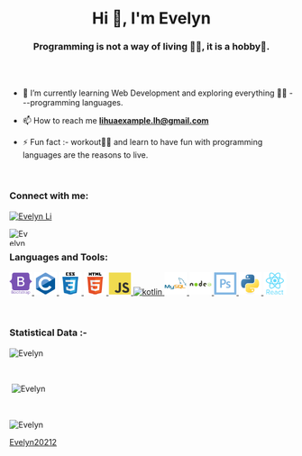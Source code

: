 
<h1 align="center">Hi 👋, I'm Evelyn</h1>
<h3 align="center">Programming is not a way of living 🤹‍♀️, it is a hobby🌟.</h3>

<br>

<br>



- 🌱 I’m currently learning Web Development and exploring everything 🤸‍♀️ ---programming languages.

- 📫 How to reach me **lihuaexample.lh@gmail.com**

- ⚡ Fun fact :- workout🧟‍♀️ and learn to have fun with programming languages are the reasons to live.

<br>

<h3 align="left">Connect with me:</h3>
<p align="left">
  <a href="https://www.linkedin.com/in/evelyn-li-10513a117/" target="blank"><img align="center"
      src="https://raw.githubusercontent.com/rahuldkjain/github-profile-readme-generator/master/src/images/icons/Social/linked-in-alt.svg"
      alt="Evelyn Li" height="30" width="40" /></a>
  
  <a href="https://www.instagram.com/lihuaexample.lh/" target="blank"><img align="left"
      src="https://raw.githubusercontent.com/rahuldkjain/github-profile-readme-generator/master/src/images/icons/Social/instagram.svg"
      alt="Evelyn Li" height="30" width="40" /></a> </p>

<br>

<h3 align="left">Languages and Tools:</h3>
<p align="left"><a href="https://getbootstrap.com" target="_blank" rel="noreferrer">
    <img src="https://raw.githubusercontent.com/devicons/devicon/master/icons/bootstrap/bootstrap-plain-wordmark.svg"
      alt="bootstrap" width="40" height="40" /> </a> <a href="https://www.cprogramming.com/" target="_blank"
    rel="noreferrer"> <img src="https://raw.githubusercontent.com/devicons/devicon/master/icons/c/c-original.svg"
      alt="c" width="40" height="40" /> </a><a href="https://www.w3schools.com/css/" target="_blank"
    rel="noreferrer"> <img
      src="https://raw.githubusercontent.com/devicons/devicon/master/icons/css3/css3-original-wordmark.svg" alt="css3"
      width="40" height="40" /> </a> <a href="https://www.w3.org/html/" target="_blank" rel="noreferrer"> <img
      src="https://raw.githubusercontent.com/devicons/devicon/master/icons/html5/html5-original-wordmark.svg"
      alt="html5" width="40" height="40" /> </a> <a href="https://developer.mozilla.org/en-US/docs/Web/JavaScript" target="_blank"
    rel="noreferrer"> <img
      src="https://raw.githubusercontent.com/devicons/devicon/master/icons/javascript/javascript-original.svg"
      alt="javascript" width="40" height="40" /> </a> <a href="https://kotlinlang.org" target="_blank" rel="noreferrer">
    <img src="https://www.vectorlogo.zone/logos/kotlinlang/kotlinlang-icon.svg" alt="kotlin" width="40" height="40" />
  </a> <a href="https://www.mysql.com/" target="_blank" rel="noreferrer"> <img
      src="https://raw.githubusercontent.com/devicons/devicon/master/icons/mysql/mysql-original-wordmark.svg"
      alt="mysql" width="40" height="40" /> </a> </a> <a href="https://nodejs.org" target="_blank" rel="noreferrer"> <img
      src="https://raw.githubusercontent.com/devicons/devicon/master/icons/nodejs/nodejs-original-wordmark.svg"
      alt="nodejs" width="40" height="40" /> </a>
      <a href="https://www.photoshop.com/en" target="_blank"
    rel="noreferrer"> <img
      src="https://raw.githubusercontent.com/devicons/devicon/master/icons/photoshop/photoshop-line.svg" alt="photoshop"
      width="40" height="40" /> </a> <a href="https://www.python.org" target="_blank" rel="noreferrer"> <img
      src="https://raw.githubusercontent.com/devicons/devicon/master/icons/python/python-original.svg" alt="python"
      width="40" height="40" /> </a> <a href="https://reactjs.org/" target="_blank" rel="noreferrer"> <img
      src="https://raw.githubusercontent.com/devicons/devicon/master/icons/react/react-original-wordmark.svg"
      alt="react" width="40" height="40" /> </a> </p>

<br>

<h3>Statistical Data :-</h3>
<p><img align="center"
    src="https://github-readme-stats.vercel.app/api/top-langs?username=Evelyn20212&show_icons=true&locale=en&bg_color=0d1117&text_color=ffffff&layout=compact"
    alt="Evelyn" 
    bg_color=#808080/></p>

<br>

<p>&nbsp;<img align="center" src="https://github-readme-stats.vercel.app/api?username=Evelyn20212&show_icons=true&locale=en&bg_color=0d1117&text_color=ffffff&repo=convoychat"
    alt="Evelyn" /></p>

<br>

<p><img align="center" src="https://github-readme-streak-stats.herokuapp.com/?user=Adam-pw&theme=dark&background=0d1117&date_format=M%20j%5B%2C%20Y%5D" alt="Evelyn" /></p>
      

[Evelyn20212](https://github.com/Evelyn20212)

